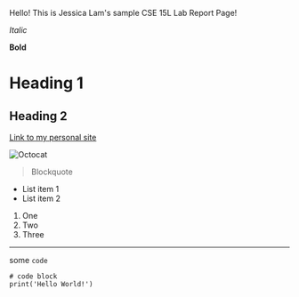 Hello! This is Jessica Lam's sample CSE 15L Lab Report Page!

*Italic*

**Bold**

# Heading 1
## Heading 2

[Link to my personal site](https://jesslam948.github.io/)

![Octocat](https://avatars.githubusercontent.com/u/583231?v=4)

> Blockquote

* List item 1
* List item 2

1. One
2. Two
3. Three

---

some `code`

```
# code block
print('Hello World!')
```
